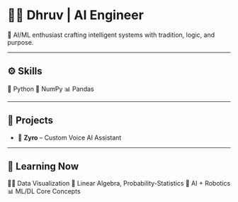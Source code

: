 # 👨‍💻 Dhruv | AI Engineer

🧠 AI/ML enthusiast crafting intelligent systems with tradition, logic, and purpose.

---

## ⚙️ Skills  
🐍 Python 
🧮 NumPy 
📊 Pandas  


---

## 🚀 Projects  
- 🤖 **Zyro** – Custom Voice AI Assistant   

---

## 🎯 Learning Now  
👩‍💻 Data Visualization
📘 Linear Algebra, Probability-Statistics
🤖 AI + Robotics 
📊 ML/DL Core Concepts




